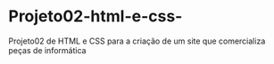 # Projeto02-html-e-css-
Projeto02 de HTML e CSS para a criação de um site que comercializa peças de informática
